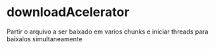 # downloadAcelerator
 Partir o arquivo a ser baixado em varios chunks e iniciar threads para baixalos simultaneamente
